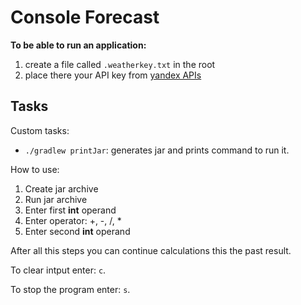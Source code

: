 # Console Forecast

**To be able to run an application:**

1. create a file called `.weatherkey.txt` in the root
2. place there your API key from [yandex APIs](https://yandex.ru/pogoda/b2b/console/home)

## Tasks

Custom tasks:

- `./gradlew printJar`: generates jar and prints command to run it.


How to use:

1. Create jar archive
2. Run jar archive
3. Enter first **int** operand
4. Enter operator: +, -, /, *
5. Enter second **int** operand

After all this steps you can continue calculations this the past result.

To clear intput enter: `c`.

To stop the program enter: `s`.
